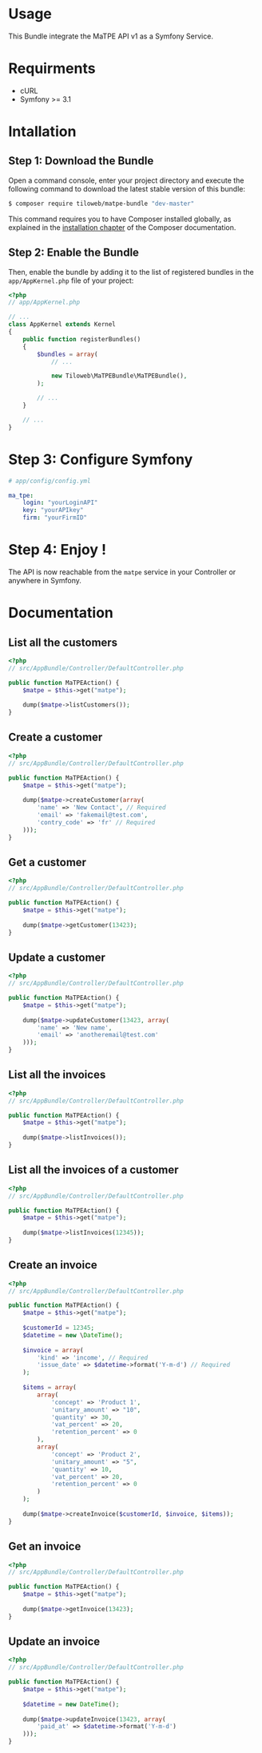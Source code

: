 # Usage

This Bundle integrate the MaTPE API v1 as a Symfony Service.

# Requirments

* cURL
* Symfony >= 3.1

# Intallation

## Step 1: Download the Bundle


Open a command console, enter your project directory and execute the
following command to download the latest stable version of this bundle:

```bash
$ composer require tiloweb/matpe-bundle "dev-master"
```

This command requires you to have Composer installed globally, as explained
in the [installation chapter](https://getcomposer.org/doc/00-intro.md)
of the Composer documentation.


## Step 2: Enable the Bundle

Then, enable the bundle by adding it to the list of registered bundles
in the `app/AppKernel.php` file of your project:

```php
<?php
// app/AppKernel.php

// ...
class AppKernel extends Kernel
{
    public function registerBundles()
    {
        $bundles = array(
            // ...

            new Tiloweb\MaTPEBundle\MaTPEBundle(),
        );

        // ...
    }

    // ...
}
```

# Step 3: Configure Symfony


```yml
# app/config/config.yml

ma_tpe:
    login: "yourLoginAPI"
    key: "yourAPIkey"
    firm: "yourFirmID"
```

# Step 4: Enjoy !

The API is now reachable from the `matpe` service in your Controller or anywhere in Symfony.

# Documentation

## List all the customers

```php
<?php
// src/AppBundle/Controller/DefaultController.php

public function MaTPEAction() {
    $matpe = $this->get("matpe");
    
    dump($matpe->listCustomers());
}
```

## Create a customer


```php
<?php
// src/AppBundle/Controller/DefaultController.php

public function MaTPEAction() {
    $matpe = $this->get("matpe");
    
    dump($matpe->createCustomer(array(
        'name' => 'New Contact', // Required
        'email' => 'fakemail@test.com',
        'contry_code' => 'fr' // Required
    )));
}
```

## Get a customer

```php
<?php
// src/AppBundle/Controller/DefaultController.php

public function MaTPEAction() {
    $matpe = $this->get("matpe");
    
    dump($matpe->getCustomer(13423);
}
```
## Update a customer

```php
<?php
// src/AppBundle/Controller/DefaultController.php

public function MaTPEAction() {
    $matpe = $this->get("matpe");
    
    dump($matpe->updateCustomer(13423, array(
        'name' => 'New name',
        'email' => 'anotheremail@test.com'
    )));
}
```

## List all the invoices

```php
<?php
// src/AppBundle/Controller/DefaultController.php

public function MaTPEAction() {
    $matpe = $this->get("matpe");
    
    dump($matpe->listInvoices());
}
```

## List all the invoices of a customer

```php
<?php
// src/AppBundle/Controller/DefaultController.php

public function MaTPEAction() {
    $matpe = $this->get("matpe");
    
    dump($matpe->listInvoices(12345));
}
```

## Create an invoice


```php
<?php
// src/AppBundle/Controller/DefaultController.php

public function MaTPEAction() {
    $matpe = $this->get("matpe");
    
    $customerId = 12345;
    $datetime = new \DateTime();
    
    $invoice = array(
        'kind' => 'income', // Required 
        'issue_date' => $datetime->format('Y-m-d') // Required
    );
    
    $items = array(
        array(
            'concept' => 'Product 1',
            'unitary_amount' => "10",
            'quantity' => 30,
            'vat_percent' => 20,
            'retention_percent' => 0
        ),
        array(
            'concept' => 'Product 2',
            'unitary_amount' => "5",
            'quantity' => 10,
            'vat_percent' => 20,
            'retention_percent' => 0
        )
    );
    
    dump($matpe->createInvoice($customerId, $invoice, $items));
}
```

## Get an invoice

```php
<?php
// src/AppBundle/Controller/DefaultController.php

public function MaTPEAction() {
    $matpe = $this->get("matpe");
    
    dump($matpe->getInvoice(13423);
}
```
## Update an invoice

```php
<?php
// src/AppBundle/Controller/DefaultController.php

public function MaTPEAction() {
    $matpe = $this->get("matpe");
    
    $datetime = new DateTime();
    
    dump($matpe->updateInvoice(13423, array(
        'paid_at' => $datetime->format('Y-m-d')
    )));
}
```